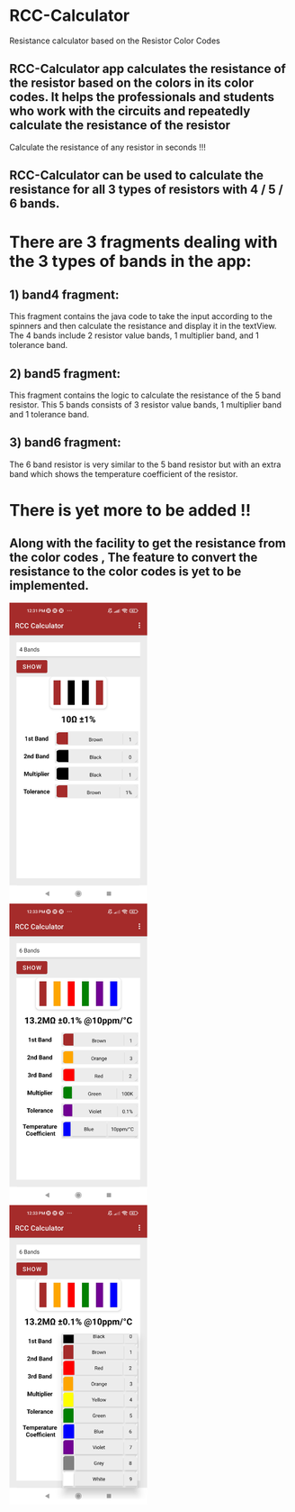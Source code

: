 # RCC-Calculator
Resistance calculator based on the Resistor Color Codes 

## RCC-Calculator app calculates the resistance of the resistor based on the colors in its color codes. It helps the professionals and students who work with the circuits and repeatedly calculate the resistance of the resistor
Calculate the resistance of any resistor in seconds !!! 

## RCC-Calculator can be used to calculate the resistance for all 3 types of resistors with 4 / 5 / 6 bands.

# There are 3 fragments dealing with the 3 types of bands in the app:

## 1) band4 fragment:
  This fragment contains the java code to take the input according to the spinners and then calculate the resistance and display it in the textView. The 4 bands include 2 resistor value bands, 1 multiplier band, and 1 tolerance band.
  
## 2) band5 fragment:
  This fragment contains the logic to calculate the resistance of the 5 band resistor. This 5 bands consists of 3 resistor value bands, 1 multiplier band and 1 tolerance band.
  
## 3) band6 fragment:
  The 6 band resistor is very similar to the 5 band resistor but with an extra band which shows the temperature coefficient of the resistor.
  
# There is yet more to be added !!

## Along with the facility to get the resistance from the color codes , The feature to convert the resistance to the color codes is yet to be implemented.
  
  <p>
    <img src="images/photo4.jpg" width="245">&emsp;
  <img src="images/photo2.jpg" width="245">&emsp;
    <img src="images/photo3.jpg" width="245">&emsp;
</p>
<br>

